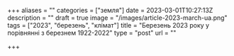 +++
aliases = ""
categories = ["земля"]
date = 2023-03-01T10:27:13Z
description = ""
draft = true
image = "/images/article-2023-march-ua.png"
tags = ["2023", "березень", "клiмат"]
title = "Березень 2023 року у порівнянні з березнем 1922-2022"
type = "post"
url = ""

+++
